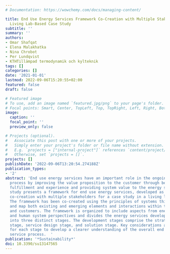 ```yaml
---
# Documentation: https://wowchemy.com/docs/managing-content/

title: End Use Energy Services Framework Co-Creation with Multiple Stakeholders-A
  Living Lab-Based Case Study
subtitle: ''
summary: ''
authors:
- Omar Shafqat
- Elena Malakhatka
- Nina Chrobot
- Per Lundqvist
- KTHTillämpad termodynamik och kylteknik
tags: []
categories: []
date: '2021-01-01'
lastmod: 2022-09-06T15:20:55+02:00
featured: false
draft: false

# Featured image
# To use, add an image named `featured.jpg/png` to your page's folder.
# Focal points: Smart, Center, TopLeft, Top, TopRight, Left, Right, BottomLeft, Bottom, BottomRight.
image:
  caption: ''
  focal_point: ''
  preview_only: false

# Projects (optional).
#   Associate this post with one or more of your projects.
#   Simply enter your project's folder or file name without extension.
#   E.g. `projects = ["internal-project"]` references `content/project/deep-learning/index.md`.
#   Otherwise, set `projects = []`.
projects: []
publishDate: '2022-09-06T13:20:54.274188Z'
publication_types:
- '2'
abstract: 'End use energy services have an important role in the ongoing energy transition
  process by improving the value proposition to the customer through better needs
  fulfillment and experience and providing system value to the energy system. This
  study presents a framework for end use energy services, developed as a result of
  co-creation with multiple stakeholders for a case study in a living lab context.
  The framework has been co-created using the principles of systems thinking to identify
  and map both existing and emerging elements and interactions within the energy system
  and customers. The framework is organized to include aspects from energy system
  and human system perspectives and divides the energy services development process
  into three distinct stages. The development stages comprise the strategic planning
  stage, service design stage, and solution stage. Key considerations are provided
  for each stage to develop a clearer understanding of the overall end use energy
  service process.  '
publication: '*Sustainability*'
doi: 10.3390/su13147565
---
```

